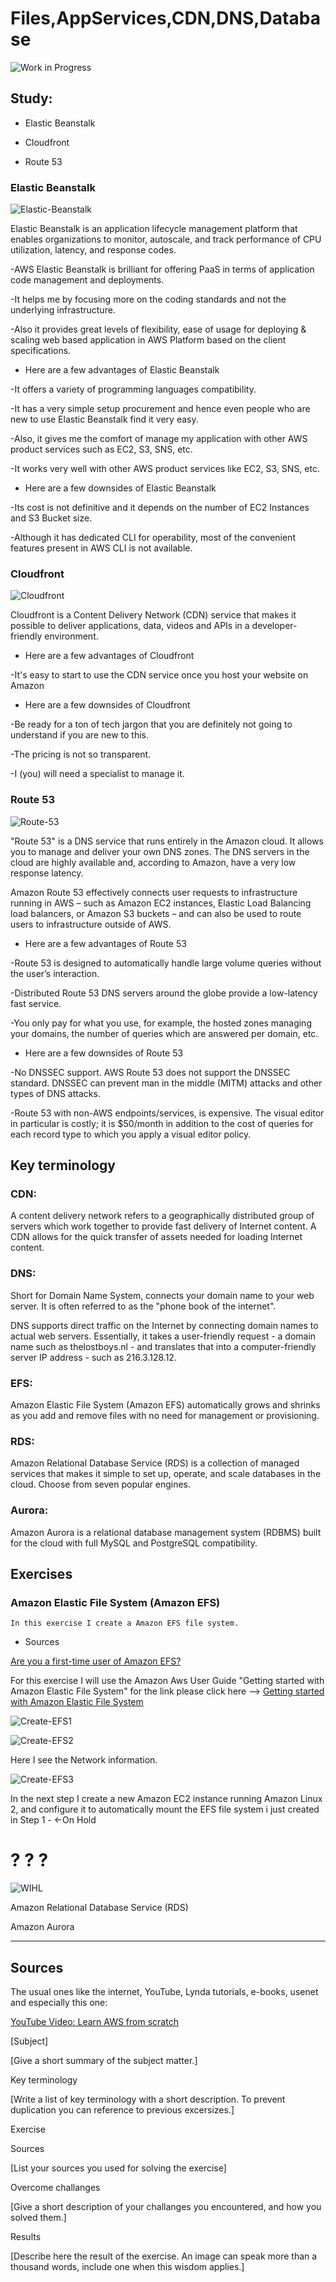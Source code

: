 # Files,AppServices,CDN,DNS,Database


![Work in Progress](../00_includes/AWS-13%20Files%2CApp%20Services%2CCDN%2CDNS%2CDatabase/Work%20in%20Progress.PNG)


## Study:

- Elastic Beanstalk

- Cloudfront

- Route 53

### Elastic Beanstalk

![Elastic-Beanstalk](../00_includes/AWS-13%20Files%2CApp%20Services%2CCDN%2CDNS%2CDatabase/Elastic-Beanstalk.PNG)

Elastic Beanstalk is an application lifecycle management platform that enables organizations to monitor, autoscale, and track performance of CPU utilization, latency, and response codes.

-AWS Elastic Beanstalk is brilliant for offering PaaS in terms of application code management and deployments.

-It helps me by focusing more on the coding standards and not the underlying infrastructure.

-Also it provides great levels of flexibility, ease of usage for deploying & scaling web based application in AWS Platform based on the client specifications.

- Here are a few advantages of Elastic   Beanstalk

-It offers a variety of programming languages compatibility. 

-It has a very simple setup procurement and hence even people who are new to use Elastic Beanstalk find it very easy.

-Also, it gives me the comfort of manage my application with other AWS product services such as EC2, S3, SNS, etc.

-It works very well with other AWS product services like EC2, S3, SNS, etc.

- Here are a few downsides of Elastic Beanstalk

-Its cost is not definitive and it depends on the number of EC2 Instances and S3 Bucket size.

-Although it has dedicated CLI for operability, most of the convenient features present in AWS CLI is not available.

### Cloudfront

![Cloudfront](../00_includes/AWS-13%20Files%2CApp%20Services%2CCDN%2CDNS%2CDatabase/Cloud-Front.PNG)

 Cloudfront is a Content Delivery Network (CDN) service that makes it possible to deliver applications, data, videos and APIs in a developer-friendly environment.

 - Here are a few advantages of Cloudfront

 -It's easy to start to use the CDN service once you host your website on Amazon

- Here are a few downsides of Cloudfront

-Be ready for a ton of tech jargon that you are definitely not going to understand if you are new to this.

-The pricing is not so transparent.

-I (you) will need a specialist to manage it.


 ### Route 53

 ![Route-53](../00_includes/AWS-13%20Files%2CApp%20Services%2CCDN%2CDNS%2CDatabase/Route-53.PNG)

 "Route 53" is a DNS service that runs entirely in the Amazon cloud. It allows you to manage and deliver your own DNS zones. The DNS servers in the cloud are highly available and, according to Amazon, have a very low response latency.

 Amazon Route 53 effectively connects user requests to infrastructure running in AWS – such as Amazon EC2 instances, Elastic Load Balancing load balancers, or Amazon S3 buckets – and can also be used to route users to infrastructure outside of AWS.

 - Here are a few advantages of Route 53

 -Route 53 is designed to automatically handle large volume queries without the user’s interaction.

 -Distributed Route 53 DNS servers around the globe provide a low-latency fast service.

 -You only pay for what you use, for example, the hosted zones managing your domains, the number of queries which are answered per domain, etc.

 - Here are a few downsides of Route 53

 -No DNSSEC support. AWS Route 53 does not support the DNSSEC standard. DNSSEC can prevent man in the middle (MITM) attacks and other types of DNS attacks.

 -Route 53 with non-AWS endpoints/services, is expensive. The visual editor in particular is costly; it is $50/month in addition to the cost of queries for each record type to which you apply a visual editor policy.


## Key terminology

### CDN: 

A content delivery network refers to a geographically distributed group of servers which work together to provide fast delivery of Internet content. A CDN allows for the quick transfer of assets needed for loading Internet content.

### DNS: 

Short for Domain Name System, connects your domain name to your web server. It is often referred to as the "phone book of the internet".

DNS supports direct traffic on the Internet by connecting domain names to actual web servers. Essentially, it takes a user-friendly request - a domain name such as thelostboys.nl - and translates that into a computer-friendly server IP address - such as 216.3.128.12.

### EFS: 

Amazon Elastic File System (Amazon EFS) automatically grows and shrinks as you add and remove files with no need for management or provisioning.

### RDS: 

Amazon Relational Database Service (RDS) is a collection of managed services that makes it simple to set up, operate, and scale databases in the cloud. Choose from seven popular engines.

### Aurora: 

Amazon Aurora is a relational database management system (RDBMS) built for the cloud with full MySQL and PostgreSQL compatibility.


## Exercises

### Amazon Elastic File System (Amazon EFS)
	In this exercise I create a Amazon EFS file system.

- Sources

[Are you a first-time user of Amazon EFS?](https://docs.aws.amazon.com/efs/latest/ug/whatisefs.html#welcome-first-time-user)


For this exercise I will use the Amazon Aws User Guide "Getting started with Amazon Elastic File System" for the link please click here --> [Getting started with Amazon Elastic File System](https://docs.aws.amazon.com/efs/latest/ug/getting-started.html)

![Create-EFS1](../00_includes/AWS-13%20Files%2CApp%20Services%2CCDN%2CDNS%2CDatabase/Create-EFS1.PNG)

![Create-EFS2](../00_includes/AWS-13%20Files%2CApp%20Services%2CCDN%2CDNS%2CDatabase/Create-EFS2.PNG)

Here I see the Network information.

![Create-EFS3](../00_includes/AWS-13%20Files%2CApp%20Services%2CCDN%2CDNS%2CDatabase/Create-EFS3.PNG)

In the next step I create a new Amazon EC2 instance running Amazon Linux 2, and configure it to automatically mount the EFS file system i just created in Step 1 - <-On Hold

# ? ? ?

![WIHL](../00_includes/AWS-13%20Files%2CApp%20Services%2CCDN%2CDNS%2CDatabase/WIHL.PNG)




Amazon Relational Database Service (RDS)

Amazon Aurora

---

## Sources

The usual ones like the internet, YouTube, Lynda tutorials, e-books, usenet and especially this one:

[YouTube Video: Learn AWS from scratch](https://www.youtube.com/watch?v=cJLJrLlZ8no&t=22593s)






[Subject]

[Give a short summary of the subject matter.]

Key terminology

[Write a list of key terminology with a short description. To prevent duplication you can reference to previous excersizes.]

Exercise

Sources

[List your sources you used for solving the exercise]

Overcome challanges

[Give a short description of your challanges you encountered, and how you solved them.]

Results

[Describe here the result of the exercise. An image can speak more than a thousand words, include one when this wisdom applies.]